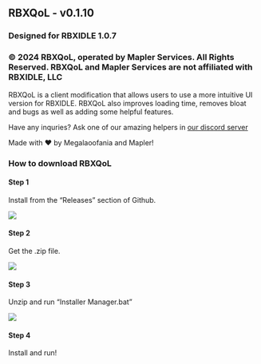 ## RBXQoL - v0.1.10
### Designed for RBXIDLE 1.0.7
### © 2024 RBXQoL, operated by Mapler Services. All Rights Reserved. RBXQoL and Mapler Services are not affiliated with RBXIDLE, LLC

RBXQoL is a client modification that allows users to use a more intuitive UI version for RBXIDLE. RBXQoL also improves loading time, removes bloat and bugs as well as adding some helpful features.

Have any inquries? Ask one of our amazing helpers in [our discord server](https://discord.gg/YjJzuZV9sx)

Made with ❤️ by Megalaoofania and Mapler!

### How to download RBXQoL

#### Step 1

Install from the “Releases” section of Github.

![](https://cdn.nest.rip/uploads/556bfc39-0ab8-4df9-81ac-ce0974ebad28.png)

#### Step 2

Get the .zip file.

![](https://cdn.nest.rip/uploads/0c25a10c-2d0f-47a7-bb5c-fb6d6f74e35d.png)

#### Step 3

Unzip and run “Installer Manager.bat”

![](https://cdn.nest.rip/uploads/ded0915a-a77c-47ea-9585-2535e6675e4a.png)

#### Step 4

Install and run!
